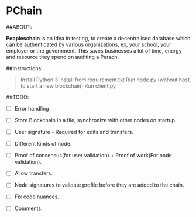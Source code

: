 # PChain

##ABOUT:

**Peopleschain** is an idea in testing, to create a decentralised database which can be authenticated by various organizations, ex, your school, your employer or the government. This saves businesses a lot of time, energy and resource they spend on auditing a Person.

##Instructions:

> Install Python 3
> install from requirement.txt
> Run node.py (without host to start a new blockchain)
> Run client.py

##TODO:

- [ ] Error handling

- [ ] Store Blockchain in a file, synchronize with other nodes on startup.

- [ ] User signature - Required for edits and transfers.

- [ ] Different kinds of node.

- [ ] Proof of consensus(for user validation) + Proof of work(For node validation).

- [ ] Allow transfers.

- [ ] Node signatures to validate profile before they are added to the chain.

- [ ] Fix code nuances.

- [ ] Comments.
